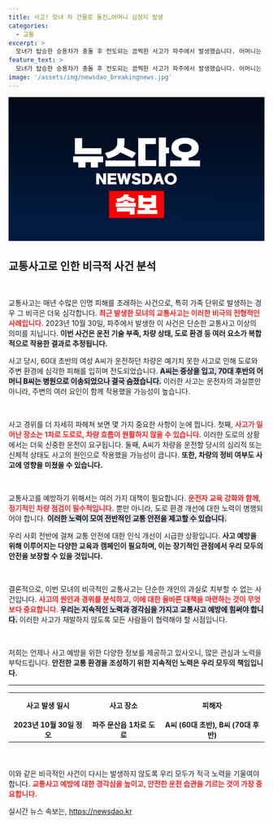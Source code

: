 ```yaml
---
title: 사고! 모녀 차 건물로 돌진…어머니 심정지 발생
categories:
  - 교통
excerpt: >
  모녀가 탑승한 승용차가 충돌 후 전도되는 끔찍한 사고가 파주에서 발생했습니다. 어머니는 중상, 아버지는 숨지는 비극적인 상황의 전말이 궁금하다면 클릭하세요!
feature_text: >
  모녀가 탑승한 승용차가 충돌 후 전도되는 끔찍한 사고가 파주에서 발생했습니다. 어머니는 중상, 아버지는 숨지는 비극적인 상황의 전말이 궁금하다면 클릭하세요!
image: '/assets/img/newsdao_breakingnews.jpg'
---
```


<p><img src="/assets/img/newsdao_breakingnews.jpg" alt="bookingtag 속보" /></p>

<h2 data-ke-size="size26">교통사고로 인한 비극적 사건 분석</h2>

<p data-ke-size="size16">&nbsp;</p>

<p>교통사고는 매년 수많은 인명 피해를 초래하는 사건으로, 특히 가족 단위로 발생하는 경우 그 비극은 더욱 심각합니다. <b><span style="color: #ee2323;">최근 발생한 모녀의 교통사고는 이러한 비극의 전형적인 사례입니다.</span></b> 2023년 10월 30일, 파주에서 발생한 이 사건은 단순한 교통사고 이상의 의미를 지닙니다. <b><span style="1a5490;">이번 사건은 운전 기술 부족, 차량 상태, 도로 환경 등 여러 요소가 복합적으로 작용한 결과로 추정됩니다.</span></b></p>

<p>사고 당시, 60대 초반의 여성 A씨가 운전하던 차량은 예기치 못한 사고로 인해 도로와 주변 환경에 심각한 피해를 입히며 전도되었습니다. <b><span style="background-color: #21538527;">A씨는 중상을 입고, 70대 후반의 어머니 B씨는 병원으로 이송되었으나 결국 숨졌습니다.</span></b> 이러한 사고는 운전자의 과실뿐만 아니라, 주변의 여러 요인이 함께 작용했을 가능성이 높습니다. </p>

<p data-ke-size="size16">&nbsp;</p>

<p>사고 경위를 더 자세히 파헤쳐 보면 몇 가지 중요한 사항이 눈에 띕니다. 첫째, <b><span style="color: #ee2323;">사고가 일어난 장소는 1차로 도로로, 차량 흐름이 원활하지 않을 수 있습니다.</span></b>  이러한 도로의 상황에서는 더욱 신중한 운전이 요구됩니다. 둘째, A씨가 차량을 운전할 당시의 심리적 또는 신체적 상태도 사고의 원인으로 작용했을 가능성이 큽니다. <b><span style="1a5490;">또한, 차량의 정비 여부도 사고에 영향을 미쳤을 수 있습니다.</span></b></p>

<p data-ke-size="size16">&nbsp;</p>

<p>교통사고를 예방하기 위해서는 여러 가지 대책이 필요합니다. <b><span style="color: #ee2323;">운전자 교육 강화와 함께, 정기적인 차량 점검이 필수적입니다.</span></b> 뿐만 아니라, 도로 환경 개선에 대한 노력이 병행되어야 합니다. <b><span style="background-color: #21538527;">이러한 노력이 모여 전반적인 교통 안전을 제고할 수 있습니다.</span></b> </p>

<p>우리 사회 전반에 걸쳐 교통 안전에 대한 인식 개선이 시급한 상황입니다. <b><span style="1a5490;">사고 예방을 위해 이루어지는 다양한 교육과 캠페인이 필요하며, 이는 장기적인 관점에서 우리 모두의 안전을 보장할 수 있을 것입니다.</span></b></p>

<p data-ke-size="size16">&nbsp;</p>

<p>결론적으로, 이번 모녀의 비극적인 교통사고는 단순한 개인의 과실로 치부할 수 없는 사건입니다. <b><span style="color: #ee2323;">사고의 원인과 경위를 분석하고, 이에 대한 올바른 대책을 마련하는 것이 무엇보다 중요합니다.</span></b> <b><span style="background-color: #21538527;">우리는 지속적인 노력과 경각심을 가지고 교통사고 예방에 힘써야 합니다.</span></b> 이러한 사고가 재발하지 않도록 모든 사람들이 협력해야 할 시점입니다. </p>

<p data-ke-size="size16">&nbsp;</p>

<p>저희는 언제나 사고 예방을 위한 다양한 정보를 제공하고 있사오니, 많은 관심과 노력을 부탁드립니다. <b><span style="1a5490;">안전한 교통 환경을 조성하기 위한 지속적인 노력은 우리 모두의 책임입니다.</span></b></p>

<hr>

<table style="width: 100%; border-collapse: collapse; margin-bottom: 20px;">
<tr>
<td style="text-align: center; height: 45px;"><b>사고 발생 일시</b></td>
<td style="text-align: center; height: 45px;"><b>사고 장소</b></td>
<td style="text-align: center; height: 45px;"><b>피해자</b></td>
</tr>
<tr>
<td style="text-align: center; height: 17px;"><b>2023년 10월 30일 정오</b></td>
<td style="text-align: center; height: 17px;"><b>파주 문산읍 1차로 도로</b></td>
<td style="text-align: center; height: 17px;"><b>A씨 (60대 초반), B씨 (70대 후반)</b></td>
</tr>
</table>

<p data-ke-size="size16">&nbsp;</p>

<p>이와 같은 비극적인 사건이 다시는 발생하지 않도록 우리 모두가 적극 노력을 기울여야 합니다. <b><span style="color: #ee2323;">교통사고 예방에 대한 경각심을 높이고, 안전한 운전 습관을 기르는 것이 가장 중요합니다.</span></b></p>
실시간 뉴스 속보는, <a href="https://newsdao.kr" rel="dofollow">https://newsdao.kr</a>


